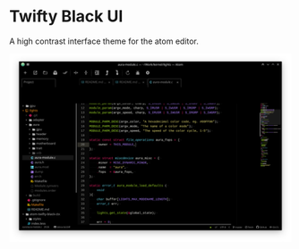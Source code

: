 # Twifty Black UI

A high contrast interface theme for the atom editor.

![High-Contrast](caps/image.png)
